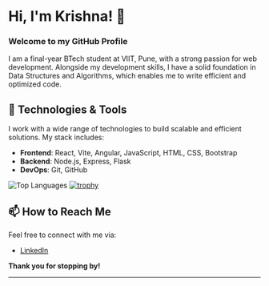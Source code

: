 # Hi, I'm Krishna! 👋  
### Welcome to my GitHub Profile

I am a final-year BTech student at VIIT, Pune, with a strong passion for web development. Alongside my development skills, I have a solid foundation in Data Structures and Algorithms, which enables me to write efficient and optimized code.


## 🔧 Technologies & Tools

I work with a wide range of technologies to build scalable and efficient solutions. My stack includes:

- **Frontend**: React, Vite, Angular, JavaScript, HTML, CSS, Bootstrap
- **Backend**: Node.js, Express, Flask
- **DevOps**: Git, GitHub


![Top Languages](https://github-readme-stats.vercel.app/api/top-langs/?username=Krishna-gupta10&layout=compact&theme=radical)
[![trophy](https://github-profile-trophy.vercel.app/?username=Krishna-gupta10&theme=onedark)](https://github.com/ryo-ma/github-profile-trophy)



## 📫 How to Reach Me

Feel free to connect with me via:
- [LinkedIn](https://www.linkedin.com/in/krishna-gupta-838627229/)


**Thank you for stopping by!**

---
